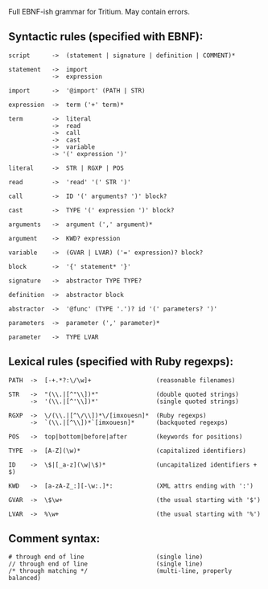 Full EBNF-ish grammar for Tritium. May contain errors.

Syntactic rules (specified with EBNF):
--------------------------------------

    script      ->  (statement | signature | definition | COMMENT)*

    statement   ->  import
                ->  expression
                
    import      ->  '@import' (PATH | STR)

    expression  ->  term ('+' term)*
    
    term        ->  literal
                ->  read
                ->  call
                ->  cast
                ->  variable
                -> '(' expression ')'
    
    literal     ->  STR | RGXP | POS
                
    read        ->  'read' '(' STR ')'

    call        ->  ID '(' arguments? ')' block?
    
    cast        ->  TYPE '(' expression ')' block?

    arguments   ->  argument (',' argument)*

    argument    ->  KWD? expression

    variable    ->  (GVAR | LVAR) ('=' expression)? block?

    block       ->  '{' statement* '}'
    
    signature   ->  abstractor TYPE TYPE?
    
    definition  ->  abstractor block
    
    abstractor  ->  '@func' (TYPE '.')? id '(' parameters? ')'
        
    parameters  ->  parameter (',' parameter)*
    
    parameter   ->  TYPE LVAR


Lexical rules (specified with Ruby regexps):
--------------------------------------------

    PATH  ->  [-+.*?:\/\w]+                  (reasonable filenames)

    STR   ->  "(\\.|[^"\\])*"                (double quoted strings)
          ->  '(\\.|[^'\\])*'                (single quoted strings)

    RGXP  ->  \/(\\.|[^\/\\])*\/[imxouesn]*  (Ruby regexps)
          ->  `(\\.|[^\\])*`[imxouesn]*      (backquoted regexps)

    POS   ->  top|bottom|before|after        (keywords for positions)

    TYPE  ->  [A-Z](\w)*                     (capitalized identifiers)

    ID    ->  \$|[_a-z](\w|\$)*              (uncapitalized identifiers + $)
    
    KWD   ->  [a-zA-Z_:][-\w:.]*:            (XML attrs ending with ':')

    GVAR  ->  \$\w+                          (the usual starting with '$')

    LVAR  ->  %\w+                           (the usual starting with '%')

Comment syntax:
---------------

    # through end of line                    (single line)
    // through end of line                   (single line)
    /* through matching */                   (multi-line, properly balanced)